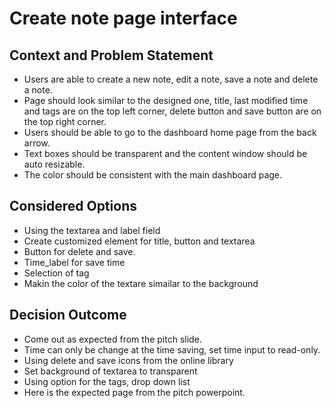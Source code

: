 # Create note page interface

## Context and Problem Statement

- Users are able to create a new note, edit a note, save a note and delete a note.
- Page should look similar to the designed one, title, last modified time and tags are on the top left corner, delete button and save button are on the top right corner.
- Users should be able to go to the dashboard home page from the back arrow.
- Text boxes should be transparent and the content window should be auto resizable.
- The color should be consistent with the main dashboard page.

## Considered Options

- Using the textarea and label field
- Create customized element for title, button and textarea
- Button for delete and save. 
- Time_label for save time
- Selection of tag
- Makin the color of the textare simailar to the background

## Decision Outcome
- Come out as expected from the pitch slide.
- Time can only be change at the time saving, set time input to read-only. 
- Using delete and save icons from the online library 
- Set background of textarea to transparent
- Using option for the tags, drop down list
- Here is the expected page from the pitch powerpoint.
